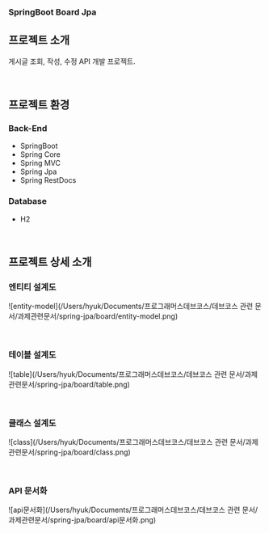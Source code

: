 ###  SpringBoot Board Jpa

## 프로젝트 소개

게시글 조회, 작성, 수정 API 개발 프로젝트.

<br/>

## 프로젝트 환경

### Back-End

- SpringBoot
- Spring Core
- Spring MVC
- Spring Jpa
- Spring RestDocs

### Database

- H2

<br/>

## 프로젝트 상세 소개

### 엔티티 설계도

![entity-model](/Users/hyuk/Documents/프로그래머스데브코스/데브코스 관련 문서/과제관련문서/spring-jpa/board/entity-model.png)

<br/>

### 테이블 설계도

![table](/Users/hyuk/Documents/프로그래머스데브코스/데브코스 관련 문서/과제관련문서/spring-jpa/board/table.png)

<br/>

### 클래스 설계도

![class](/Users/hyuk/Documents/프로그래머스데브코스/데브코스 관련 문서/과제관련문서/spring-jpa/board/class.png)

<br/>

### API 문서화

![api문서화](/Users/hyuk/Documents/프로그래머스데브코스/데브코스 관련 문서/과제관련문서/spring-jpa/board/api문서화.png)                                                                                                                      

